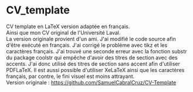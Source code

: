 # CV_template <br />
CV template en LaTeX version adaptée en français. <br />
Ainsi que mon CV original de l'Université Laval. <br />
La version originale provient d'un ami. J'ai modifié le code source afin d'être exécuté en français. J'ai corrigé le problème avec tikz et les caractères français. J'ai trouvé une seconde erreur avec la fonction substr du package coolstr qui empêche d'avoir des titres de section avec des accents. J'ai donc utilisé des titres de section sans accent afin d'utiliser PDFLaTeX. Il est aussi possible d'utiliser XeLaTeX ainsi que les caractères français, par contre, le fini visuel est moins attrayant.<br />
Version originale : https://github.com/SamuelCabralCruz/CV-Template <br />


